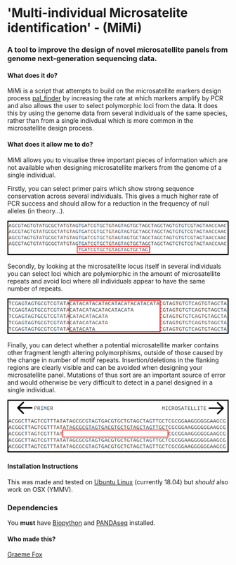 # 'Multi-individual Microsatelite identification' - (MiMi)
### A tool to improve the design of novel microsatellite panels from genome next-generation sequencing data.

#### What does it do?
MiMi is a script that attempts to build on the microsatellite markers design process [pal_finder](https://sourceforge.net/projects/palfinder/)
by increasing the rate at which markers amplify by PCR and also allows the user to select polymorphic loci from the data. It does this by
using the genome data from several individuals of the same species, rather than from a single indivdual which is more common in the microsatellite
design process.


#### What does it allow me to do?
MiMi allows you to visualise three important pieces of information which are not available when designing microsatellite markers from the genome of a single individual.

Firstly, you can select primer pairs which show strong sequence conservation across several individuals. This gives a much higher rate of PCR success and should allow for a 
reduction in the frequency of null alleles (in theory...).

![Figure1 - strong sequence conservation](/images/fig1.png)


Secondly, by looking at the microsatellite locus itself in several individuals you can select loci which are polymiorphic in the amount of microsatellite repeats
and avoid loci where all individuals appear to have the same number of repeats.

![Figure2 - variable number of repeats](/images/fig3.png)

Finally, you can detect whether a potential microsatellite marker contains other fragment length altering polymorphisms, outside of those caused by the change in number
of motif repeats. Insertion/deletions in the flanking regions are clearly visible and can be avoided when designing your microsatellite panel. Mutations of thus sort
are an important source of error and would otherwise be very difficult to detect in a panel designed in a single individual.

![Figure3 - insertion/deletion mutation](/images/fig2.png)

#### Installation Instructions
This was made and tested on [Ubuntu Linux](https://www.ubuntu.com/) (currently 18.04) but *should* also work on OSX (YMMV).

### Dependencies
You **must** have [Biopython](https://biopython.org/) and [PANDAseq](https://biopython.org/) installed.

#### Who made this?
[Graeme Fox](graemefox.github.io)




